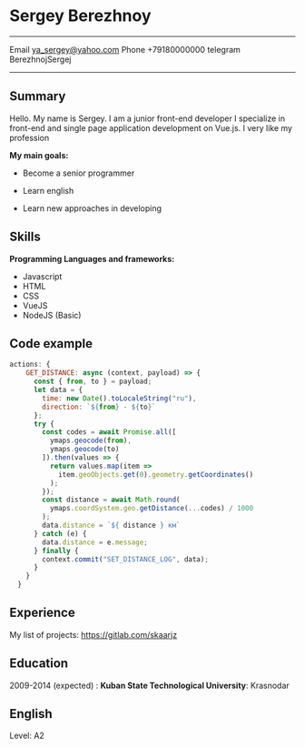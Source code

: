 Sergey Berezhnoy
============

-------------------     ----------------------------
Email                            ya_sergey@yahoo.com
Phone                            +79180000000
telegram                         BerezhnojSergej
-------------------     ----------------------------


Summary
----------
Hello. My name is Sergey. I am a junior front-end developer
I specialize in front-end and single page application development on Vue.js. I very like my profession

**My main goals:**

* Become a senior programmer

* Learn english

* Learn new approaches in developing


Skills
--------------------
**Programming Languages and frameworks:**
* Javascript
* HTML
* CSS
* VueJS
* NodeJS (Basic)

Code example
----------------------------------------
```javascript
actions: {
    GET_DISTANCE: async (context, payload) => {
      const { from, to } = payload;
      let data = {
        time: new Date().toLocaleString("ru"),
        direction: `${from} - ${to}`
      };
      try {
        const codes = await Promise.all([
          ymaps.geocode(from),
          ymaps.geocode(to)
        ]).then(values => {
          return values.map(item =>
            item.geoObjects.get(0).geometry.getCoordinates()
          );
        });
        const distance = await Math.round(
          ymaps.coordSystem.geo.getDistance(...codes) / 1000
        );
        data.distance = `${ distance } км`
      } catch (e) {
        data.distance = e.message;
      } finally {
        context.commit("SET_DISTANCE_LOG", data);
      }
    }
  }
```

Experience
---------

My list of projects: https://gitlab.com/skaarjz

Education
---------

2009-2014 (expected)
:   **Kuban State Technological University**: Krasnodar

English
---------

Level: A2
